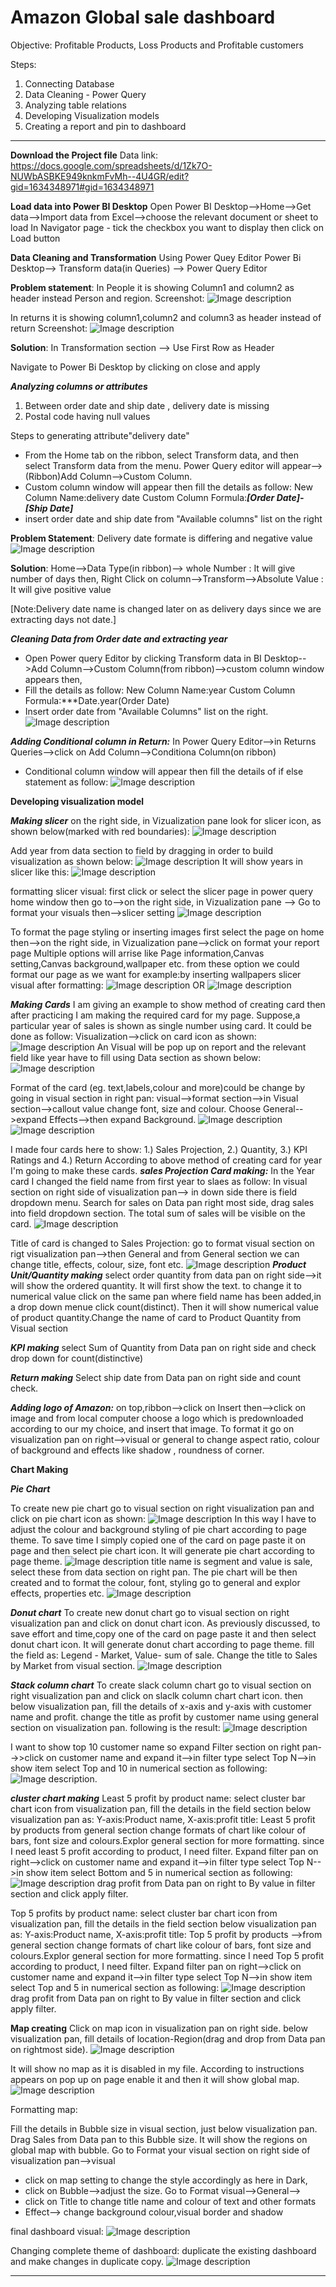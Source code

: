 
# Amazon Global sale dashboard
Objective: Profitable Products, Loss Products and Profitable customers

Steps:
1. Connecting Database
2. Data Cleaning - Power Query
3. Analyzing table relations
4. Developing Visualization models
5. Creating a report and pin to dashboard
_______________________________________________________________________________
**Download the Project file**
Data link: https://docs.google.com/spreadsheets/d/1Zk7O-NUWbASBKE949knkmFvMh--4U4GR/edit?gid=1634348971#gid=1634348971

**Load data into Power BI Desktop**
Open Power BI Desktop-->Home-->Get data-->Import data from Excel-->choose the relevant document or sheet to load
In Navigator page - tick the checkbox you want to display then click on Load button

**Data Cleaning and Transformation**
Using Power Quey Editor
Power Bi Desktop--> Transform data(in Queries) --> Power Query Editor

__Problem statement__: In People it is showing Column1 and column2 as header  instead Person and region.
Screenshot: 
![Image description](/Images/people_header.PNG)


In returns it is showing column1,column2 and column3 as header instead of return
Screenshot: 
![Image description](/Images/return_header.PNG)


__Solution__: In Transformation section --> Use First Row as Header

Navigate to Power Bi Desktop by clicking on close and apply

***Analyzing columns or attributes***
 1. Between order date and ship date , delivery date is missing
 2. Postal code having null values

Steps to generating attribute"delivery date"
* From the Home tab on the ribbon, select Transform data, and then select Transform data from the menu. 
Power Query editor will appear-->(Ribbon)Add Column-->Custom Column.
* Custom column window will appear then
fill the details as follow:
New Column Name:delivery date
Custom Column Formula:***[Order Date]-[Ship Date]***
* insert order date and ship date from "Available columns" list on the right 

__Problem Statement__: Delivery date formate is differing and negative value
 ![Image description](/Images/delivery_date.PNG)

__Solution__: Home-->Data Type(in ribbon)--> whole Number : It will give number of days then,
Right Click on column-->Transform-->Absolute Value : It will give positive value

[Note:Delivery date name is changed later on as delivery days since we are extracting days not date.]

***Cleaning Data from Order date and extracting year***
* Open Power query Editor by clicking Transform data in BI Desktop-->Add Column-->Custom Column(from ribbon)-->custom column window appears then,
* Fill the details as follow:
New Column Name:year
Custom Column Formula:***Date.year(Order Date) 
* Insert order date from "Available Columns"
list on the right.
![Image description](/Images/year.PNG)

***Adding Conditional column in Return:***
In Power Query Editor-->in Returns Queries-->click on Add Column-->Conditiona Column(on ribbon)
* Conditional column window will appear then fill the details of if else statement as follow:
![Image description](/Images/return1.PNG)


**Developing visualization model**

***Making slicer***
on the right side, in Vizualization pane look for slicer icon, as shown below(marked with red boundaries):
![Image description](/Images/slicer.PNG)

Add year from data section to field by dragging in order to build visualization as shown below:
![Image description](/Images/add_year.PNG)
It will show years in slicer like this:
![Image description](/Images/year_in_slicer.PNG)

formatting slicer visual:
first click or select the slicer page in power query home window then go to-->on the right side, in Vizualization pane --> Go to format your visuals then-->slicer setting
![Image description](/Images/slicer_styling.PNG)

To format the page styling or inserting images first select the page on home then-->on the right side, in Vizualization pane-->click on format your report page
Multiple options will arrise like Page information,Canvas setting,Canvas background,wallpaper etc. from these option we could format our page as we want
for example:by inserting wallpapers slicer visual after formatting:
![Image description](/Images/formatted_slicer.PNG)   OR
![Image description](/Images/wallpaper.PNG)

***Making Cards***
I am giving an example to show method of creating card then after practicing I am making the required card for my page.
Suppose,a particular year of sales is shown as single number using card. It could be done as follow:
 Visualization-->click on card icon as shown:
 ![Image description](/Images/card.PNG)
 An Visual will be pop up on report and the relevant field like year have to fill using Data section as shown below:
 ![Image description](/Images/card_1.PNG)
 
 Format of the card (eg. text,labels,colour and more)could be change by going in visual section in right pan:
 visual-->format section-->in Visual section-->callout value
 change font, size and colour.
 Choose General-->expand Effects-->then expand Background.
 ![Image description](/Images/card_background.PNG)
 ![Image description](/Images/card_naming_visual.PNG)

 I made four cards here to show: 1.) Sales Projection, 2.) Quantity, 3.) KPI Ratings and 4.) Return 
 According to above method of creating card for year I'm going to make these cards.
 ***sales Projection Card making:***
 In the Year card I changed the field name from first year to slaes as follow:
 In visual section on right side of visualization pan--> in down side there is field dropdown menu. Search for sales on Data pan right most side, drag sales into field dropdown section. The total sum of sales will be visible on the card.
 ![Image description](/Images/sales_card.PNG)

 Title of card is changed to Sales Projection:
 go to format visual section on rigt visualization pan-->then General and from General section we can change title, effects, colour, size, font etc.
 ![Image description](/Images/sales_projection.PNG)
 ***Product Unit/Quantity making***
 select order quantity from data pan on right side-->it will show the ordered quantity. It will first show the text. to change it to numerical value click on  the same pan where field name has been added,in a drop down menue click count(distinct). Then it will show numerical value of product quantity.Change the name of card to Product Quantity from Visual section 

 ***KPI making***
 select Sum of Quantity from Data pan on right side and check drop down for count(distinctive)

 ***Return making***
 Select ship date from Data pan on right side and count check. 

 ***Adding logo of Amazon:***
 on top,ribbon-->click on Insert then-->click on image
 and from local computer choose a logo which is predownloaded according to our my choice, and insert that image. To format it go on visualization pan on right-->visual or general to change aspect ratio, colour of background and effects like shadow , roundness of corner.

**Chart Making** 

***Pie Chart***

To create new pie chart go to visual section on right visualization pan and click on pie chart icon as shown:
![Image description](/Images/pie_chart_icon.PNG)
In this way I have to adjust the colour and background styling of pie chart according to page theme. To save time I simply copied one of the card on page paste it on page and then select pie chart icon. It will generate pie chart according to page theme.
![Image description](/Images/pie_chart.PNG)
title name is segment and value is sale, select these from data section on right pan. The pie chart will be then created and to format the colour, font, styling go to general and explor effects, properties etc.
![Image description](/Images/pie_chart_segment.PNG)

***Donut chart***
To create new donut chart go to visual section on right visualization pan and click on donut chart icon. As previously discussed, to save effort and time,copy one of the card on page paste it and then select donut chart icon. It will generate donut chart according to page theme.
fill the field as: Legend - Market, Value- sum of sale.
Change the title to Sales by Market from visual section.
![Image description](/Images/donut_chart.PNG)

***Stack column chart***
To create slack column chart go to visual section on right visualization pan and click on slaclk column chart chart icon.
then below visualization pan, fill the details of x-axis and y-axis with customer name and profit. change the title as profit by customer name using general section on visualization pan.
following is the result:
![Image description](/Images/stack_column.PNG)

I want to show top 10 customer name so expand Filter section on right pan-->>click on customer name and expand it-->in filter type select Top N-->in show item select Top and 10 in numerical section as following:
![Image description](/Images/stack_filter.PNG).

***cluster chart making***
Least 5 profit by product name:
select cluster bar chart icon from visualization pan, fill the details in the field section below visualization pan as:
Y-axis:Product name, X-axis:profit
title: Least 5 profit by products from general section change formats of chart like colour of bars, font size and colours.Explor general section for more formatting.
 since I need least 5 profit according to product, I need filter.
 Expand filter pan on right-->click on customer name and expand it-->in filter type select Top N-->in show item select Bottom and 5 in numerical section as following:
![Image description](/Images/loss_by_product.PNG)
 drag profit from Data pan on right to By value in filter section and click apply filter.

 Top 5 profits by product name:
 select cluster bar chart icon from visualization pan, fill the details in the field section below visualization pan as:
 Y-axis:Product name, X-axis:profit
 title: Top 5 profit by products -->from general section change formats of chart like colour of bars, font size and colours.Explor general section for more formatting.
 since I need Top 5 profit according to product, I need filter.
 Expand filter pan on right-->click on customer name and expand it-->in filter type select Top N-->in show item select Top and 5 in numerical section as following:
![Image description](/Images/cluster_profit_chart.PNG)
 drag profit from Data pan on right to By value in filter section and click apply filter.

**Map creating** 
Click on map icon in visualization pan on right side.
below visualization pan, fill details of location-Region(drag and drop from Data pan on rightmost side).
![Image description](/Images/map_disabled.PNG)

It will show no map as it is disabled in my file. According to instructions appears on pop up on page enable it and then it will show global map.
![Image description](/Images/map_scratch.PNG)

Formatting map:

Fill the details in Bubble size in visual section, just below visualization pan. Drag Sales from Data pan to this Bubble size. It will show the regions on global map with bubble.
Go to Format your visual section on right side of visualization pan-->visual
* click on map setting to change the style accordingly as here in Dark,
* click on Bubble-->adjust the size.
Go to Format visual-->General-->
* click on Title to change title name and colour of text and other formats
* Effect--> change background colour,visual border and shadow

final dashboard visual:
![Image description](/Images/final_look.PNG)

Changing complete theme of dashboard:
duplicate the existing dashboard and make changes in duplicate copy.
![Image description](/Images/dashboard_2.PNG)
_____________________________________________________________________


